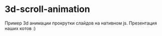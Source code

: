 # 3d-scroll-animation
Пример 3d анимации прокрутки слайдов на нативном js. Презентация наших котов :)